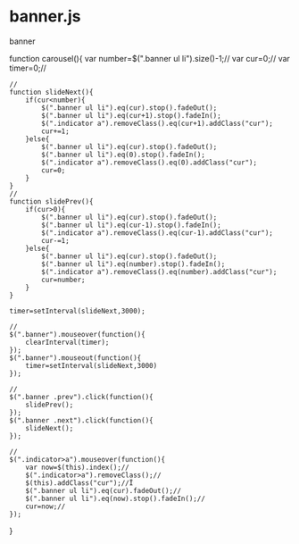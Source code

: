 # banner.js
banner

function carousel(){
    var number=$(".banner ul li").size()-1;//
    var cur=0;//
    var timer=0;//

    //
    function slideNext(){
        if(cur<number){
            $(".banner ul li").eq(cur).stop().fadeOut();
            $(".banner ul li").eq(cur+1).stop().fadeIn();
            $(".indicator a").removeClass().eq(cur+1).addClass("cur");
            cur+=1;
        }else{
            $(".banner ul li").eq(cur).stop().fadeOut();
            $(".banner ul li").eq(0).stop().fadeIn();
            $(".indicator a").removeClass().eq(0).addClass("cur");
            cur=0;
        }
    }
    //
    function slidePrev(){
        if(cur>0){
            $(".banner ul li").eq(cur).stop().fadeOut();
            $(".banner ul li").eq(cur-1).stop().fadeIn();
            $(".indicator a").removeClass().eq(cur-1).addClass("cur");
            cur-=1;
        }else{
            $(".banner ul li").eq(cur).stop().fadeOut();
            $(".banner ul li").eq(number).stop().fadeIn();
            $(".indicator a").removeClass().eq(number).addClass("cur");
            cur=number;
        }
    }

    timer=setInterval(slideNext,3000);

    //
    $(".banner").mouseover(function(){
        clearInterval(timer);
    });
    $(".banner").mouseout(function(){
        timer=setInterval(slideNext,3000)
    });

    //
    $(".banner .prev").click(function(){
        slidePrev();
    });
    $(".banner .next").click(function(){
        slideNext();
    });

    //
    $(".indicator>a").mouseover(function(){
        var now=$(this).index();//
        $(".indicator>a").removeClass();//
        $(this).addClass("cur");//Ϊ
        $(".banner ul li").eq(cur).fadeOut();//
        $(".banner ul li").eq(now).stop().fadeIn();//
        cur=now;//
    });
}
